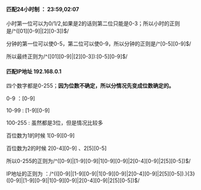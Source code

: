 #### 匹配24小时制 ： 23:59,02:07

小时第一位可以为0/1/2,如果是2的话则第二位只能是0-3；所以小时的正则是/^([01][0-9]|[2][0-3])$/

分钟的第一位可以使0-5，第二位可以使0-9，所以分钟的正则是/^[0-5][0-9]$/

所以最终正则为/^([01][0-9]|[2][0-3]):[0-5][0-9]$/

#### 匹配IP地址 192.168.0.1

四个数字都是0-255；**因为位数不确定，所以分情况先变成位数确定的。**

0-9 ：[0-9]

10-99 : [1-9][0-9]

100-255 : 虽然都是3位，但是情况比较多

百位数为1的时候 1[0-9][0-9]

百位数为2的时候 2[0-4][0-9] 、2[5][0-5]

所以0-255的正则为/^([0-9]|[1-9][0-9]|1[0-9][0-9]|2[0-4][0-9]|2[5][0-5])$/

IP地址的正则为 ：/^(([0-9]|[1-9][0-9]|1[0-9][0-9]|2[0-4][0-9]|2[5][0-5])\.){3}([0-9]|[1-9][0-9]|1[0-9][0-9]|2[0-4][0-9]|2[5][0-5])$/

